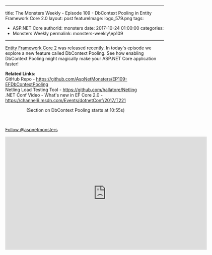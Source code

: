 
---
title: The Monsters Weekly - Episode 109 -  DbContext Pooling in Entity Framework Core 2.0
layout: post
featureImage: logo_579.png
tags: 
  - ASP.NET Core
authorId: monsters
date: 2017-10-24 01:00:00
categories:
  - Monsters Weekly
permalink: monsters-weekly\ep109
---

<p><a href="https://blogs.msdn.microsoft.com/dotnet/2017/08/14/announcing-entity-framework-core-2-0/" target="_blank">Entity Framework Core 2</a>&nbsp;was released recently. In today's episode we explore a new feature called DbContext Pooling. See how enabling DbContext Pooling might magically make your ASP.NET Core application faster!</p><p><strong>Related Links:<br></strong>GitHub Repo - <a href="https://github.com/AspNetMonsters/EP109-EFDbContextPooling">https://github.com/AspNetMonsters/EP109-EFDbContextPooling</a><strong><br></strong>Netling Load Testing Tool - <a href="https://github.com/hallatore/Netling" target="_blank">https://github.com/hallatore/Netling</a><strong><br></strong>.NET Conf Video - What's new in EF Core 2.0 - <a href="https://channel9.msdn.com/Events/dotnetConf/2017/T221" target="_blank">https://channel9.msdn.com/Events/dotnetConf/2017/T221</a></p><p>&nbsp; &nbsp; &nbsp; &nbsp; &nbsp; &nbsp; &nbsp; &nbsp;&nbsp; (Section on DbContext Pooling starts at 10:55s)<strong><br></strong></p><p>&nbsp;</p><p><a class="twitter-follow-button" href="https://twitter.com/aspnetmonsters">Follow @aspnetmonsters</a></p> 

<!--more-->
<iframe src='https://channel9.msdn.com/Series/aspnetmonsters/ASPNET-Monsters-109-DbContext-Pooling-in-Entity-Framework-Core-20/player' width='640' height='360' allowFullScreen frameBorder='0'></iframe>

